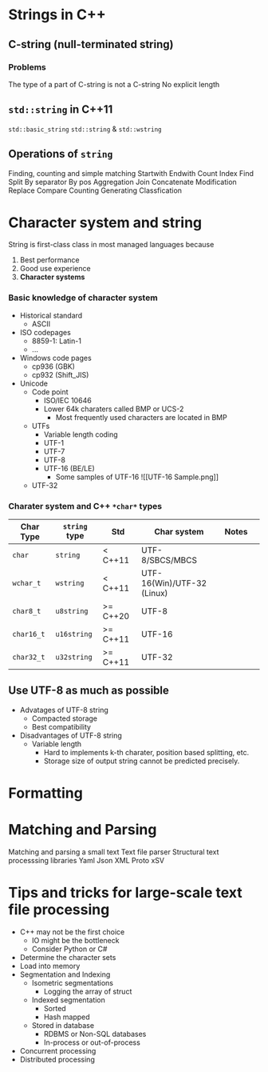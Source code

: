 # Strings in C++
## C-string (null-terminated string)
### Problems
The type of a part of C-string is not a C-string
No explicit length

## `std::string` in C++11
`std::basic_string`
`std::string` & `std::wstring`

## Operations of `string`
Finding, counting and simple matching
	Startwith
	Endwith
	Count
	Index
	Find
Split
	By separator
	By pos
Aggregation
	Join
	Concatenate
Modification
	Replace
Compare
Counting
Generating
Classfication

# Character system and string
String is first-class class in most managed languages because
1. Best performance
2. Good use experience
3. **Character systems**

### Basic knowledge of character system
* Historical standard
	* ASCII
* ISO codepages
	* 8859-1: Latin-1
	* ...
* Windows code pages
	* cp936 (GBK)
	* cp932 (Shift_JIS)
* Unicode
	* Code point
		* ISO/IEC 10646
		* Lower 64k charaters called BMP or UCS-2
			* Most frequently used characters are located in BMP
	* UTFs
		* Variable length coding
		* UTF-1
		* UTF-7
		* UTF-8
		* UTF-16 (BE/LE)
			* Some samples of UTF-16 ![[UTF-16 Sample.png]]
	* UTF-32

### Charater system and C++ `*char*` types
| Char Type  |  `string` type   | Std      | Char system                | Notes |     |
| ---------- | --- | -------- | -------------------------- | ----- | --- |
| `char`     |  `string`   | < C++11  | UTF-8/SBCS/MBCS            |       |     |
| `wchar_t`  |  `wstring`   | < C++11  | UTF-16(Win)/UTF-32 (Linux) |       |     |
| `char8_t`  |  `u8string`   | >= C++20 | UTF-8                      |       |     |
| `char16_t` |  `u16string`   | >= C++11 | UTF-16                     |       |     |
| `char32_t` |  `u32string`   | >= C++11 | UTF-32                     |       |     |
## Use UTF-8 as much as possible

* Advatages of UTF-8 string
	* Compacted storage
	* Best compatibility
* Disadvantages of UTF-8 string
	* Variable length
		* Hard to implements k-th charater, position based splitting, etc.
		* Storage size of output string cannot be predicted precisely.

# Formatting

# Matching and Parsing
Matching and parsing a small text
Text file parser
Structural text processsing libraries
Yaml
Json
XML
Proto
xSV

# Tips and tricks for large-scale text file processing
* C++ may not be the first choice
	* IO might be the bottleneck
	* Consider Python or C#
* Determine the character sets
* Load into memory
* Segmentation and Indexing
	* Isometric segmentations
		* Logging the array of struct
	* Indexed segmentation
		* Sorted
		* Hash mapped
	* Stored in database
		* RDBMS or Non-SQL databases
		* In-process or out-of-process
* Concurrent processing
* Distributed processing
